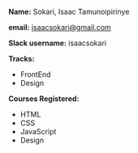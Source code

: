 **Name:** Sokari, Isaac Tamunoipirinye

**email:** isaacsokari@gmail.com

**Slack username:** isaacsokari

**Tracks:** 
* FrontEnd
* Design

**Courses Registered:**
* HTML
* CSS
* JavaScript
* Design
